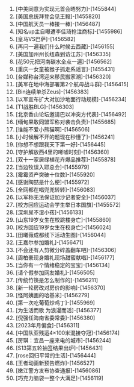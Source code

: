 
1. [中美同意为实现元首会晤努力]-[1455844]
1. [美国总统拜登会见王毅]-[1455820]
1. [中国航天员一棒接一棒]-[1456487]
1. [知名up主自曝遭李佳琦抢注商标]-[1455986]
1. [皇马VS巴萨]-[1456582]
1. [再问一遍我们什么时候去西藏]-[1456155]
1. [美国加州州长纽森到访江苏]-[1456335]
1. [花50元把河南碳水全点一遍]-[1456562]
1. [重庆一女童被猴子抓走系谣言]-[1455431]
1. [台媒称台湾迎来移民搬家潮]-[1456320]
1. [美军在地中海部署第2个航母战斗群]-[1456415]
1. [Bin连续单杀Zeus]-[1456383]
1. [以军宣布扩大对加沙地面行动规模]-[1456234]
1. [T1战胜BLG]-[1456303]
1. [北京香山论坛邀请巴以冲突方代表]-[1456492]
1. [缅甸果敢同盟军称对袭击负责]-[1455685]
1. [谁能不爱小熊猫啊]-[1456506]
1. [小时候解不开的题现在秒懂了]-[1456241]
1. [你想不想跟我天下第一好]-[1456445]
1. [守护解放西4里的唏嘘时刻]-[1456360]
1. [双十一家居绿植花卉爆品推荐]-[1455878]
1. [当边牧误入耶总会]-[1455979]
1. [霉霉资产突破十位数]-[1455920]
1. [感谢陶喆是什么梗]-[1455972]
1. [全网都在唱兜兜转转]-[1456083]
1. [以军称无法保证加沙记者安全]-[1456037]
1. [校方回应运动会学生举日本国旗]-[1455572]
1. [深圳尿不湿小孩]-[1456133]
1. [山东19岁女生在校跳楼身亡]-[1455860]
1. [校方回应19岁女生在校身亡]-[1456024]
1. [田曦薇成都线下活动生图]-[1456044]
1. [王嘉尔参加婚礼]-[1456471]
1. [不会还有人剪微分碎盖翻车吧]-[1456306]
1. [周柏豪现身婚礼现场甜蜜献唱]-[1456177]
1. [当你有一个情绪稳定的宝宝]-[1456134]
1. [请个假参加网友婚礼]-[1456505]
1. [传统竹筷是怎么制作的]-[1456211]
1. [新一轮房改对房价的影响]-[1456370]
1. [怪阿姨画的哈基米]-[1456279]
1. [第一次吃葡萄炒鸡丁]-[1455969]
1. [为生活而歌 为浪漫而活]-[1456377]
1. [倪强任海南省委常委]-[1456380]
1. [2023年月偏食]-[1456311]
1. [中国队亚残运4×100米混接夺冠]-[1456174]
1. [房琪：宜昌一座来电的城市]-[1456244]
1. [S13第五轮抽签结果出炉]-[1456431]
1. [rose回归平常的生活]-[1456444]
1. [王者动画新预告燃炸]-[1456527]
1. [嫩江警方发布协查通报]-[1456086]
1. [巧克力脑袋一整个大满足]-[1456119]